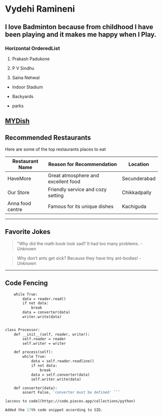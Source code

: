 # Vydehi Ramineni
I love Badminton because from **childhood** I have been **playing** and it makes me happy when I Play.
---
### Horizontal OrderedList

1. Prakash Padukone

2. P V Sindhu

3. Saina Nehwal

- Indoor Stadium

- Backyards

- parks

[MYDish](./MyDish.md)
---
## Recommended Restaurants
Here are some of the top restaurants places to eat

| Restaurant Name | Reason for Recommendation          | Location          |
|-----------------|------------------------------------|-------------------|
| HaveMore        | Great atmosphere and excellent food| Secunderabad      |
| Our Store       | Friendly service and cozy setting  | Chikkadpally      |
| Anna food centre| Famous for its unique dishes       | Kachiguda         |
--- 
## Favorite Jokes

> "Why did the math book look sad?
 It had too many problems.
_-Unknown_

> Why don’t ants get sick?
Because they have tiny ant-bodies!
_-Unknown_

--- 
## Code Fencing
```def processor(reader, converter, writer):
    while True:
        data = reader.read()
        if not data:
            break
        data = converter(data)
        writer.write(data)


class Processor:
    def __init__(self, reader, writer):
        self.reader = reader
        self.writer = writer

    def process(self):
        while True:
            data = self.reader.readline()
            if not data:
                break
            data = self.converter(data)
            self.writer.write(data)

    def converter(data):
        assert False, 'converter must be defined' ```

[access to code](https://code.pieces.app/collections/python)

Added the 17th code snippet according to SID.
